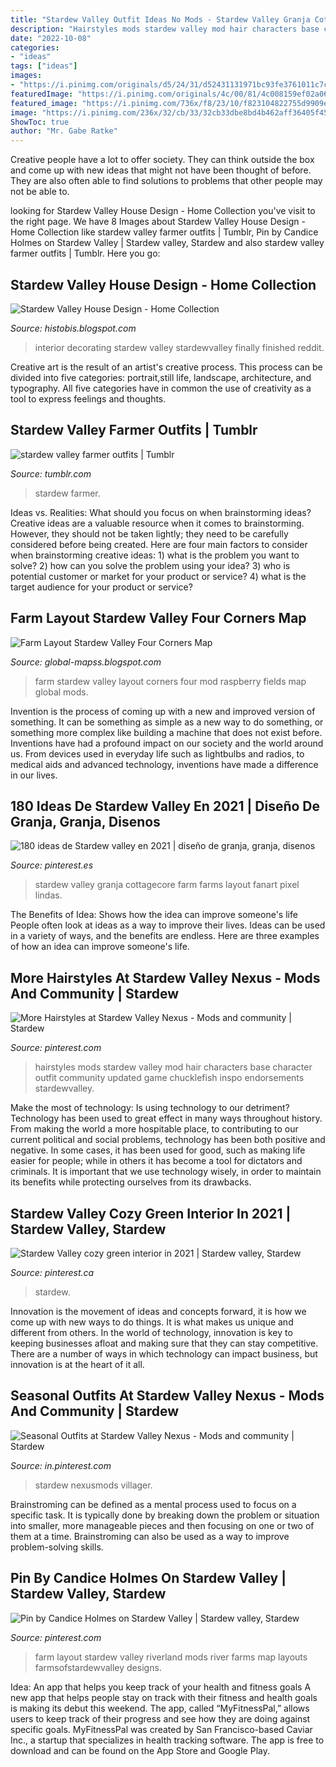 ```yaml
---
title: "Stardew Valley Outfit Ideas No Mods - Stardew Valley Granja Cottagecore Farm Farms Layout Fanart Pixel Lindas"
description: "Hairstyles mods stardew valley mod hair characters base character outfit community updated game chucklefish inspo endorsements stardewvalley"
date: "2022-10-08"
categories:
- "ideas"
tags: ["ideas"]
images:
- "https://i.pinimg.com/originals/d5/24/31/d52431131971bc93fe3761011c7c2eb3.png"
featuredImage: "https://i.pinimg.com/originals/4c/00/81/4c008159ef02a06cf9f530c740d059c4.png"
featured_image: "https://i.pinimg.com/736x/f8/23/10/f823104822755d9909e569bc694e808b.jpg"
image: "https://i.pinimg.com/236x/32/cb/33/32cb33dbe8bd4b462aff36405f453eee.jpg"
ShowToc: true
author: "Mr. Gabe Ratke"
---
```



Creative people have a lot to offer society. They can think outside the box and come up with new ideas that might not have been thought of before. They are also often able to find solutions to problems that other people may not be able to.

	

		
looking for Stardew Valley House Design - Home Collection you've visit to the right page. We have 8 Images about Stardew Valley House Design - Home Collection like stardew valley farmer outfits | Tumblr, Pin by Candice Holmes on Stardew Valley | Stardew valley, Stardew and also stardew valley farmer outfits | Tumblr. Here you go:
		
    
## Stardew Valley House Design - Home Collection

<img loading=lazy src="https://i.redd.it/x0jgudcxa9c31.png" onerror="this.onerror=null;this.src='https://tse4.mm.bing.net/th?id=OIP.z5NqdnAKaF-h84r6oYSZvgHaEd&amp;pid=15.1';" alt="Stardew Valley House Design - Home Collection">

_Source: histobis.blogspot.com_

>interior decorating stardew valley stardewvalley finally finished reddit. 

	

Creative art is the result of an artist's creative process. This process can be divided into five categories: portrait,still life, landscape, architecture, and typography. All five categories have in common the use of creativity as a tool to express feelings and thoughts.

    
## Stardew Valley Farmer Outfits | Tumblr

<img loading=lazy src="https://64.media.tumblr.com/b5d5cc92b7f1a16d93093742b1cbd783/tumblr_ptbq0cMZiI1y8vn52o1_500.gifv" onerror="this.onerror=null;this.src='https://tse1.mm.bing.net/th?id=OIP.dkWWczX1sVgbV91IdrXeGQHaKi&amp;pid=15.1';" alt="stardew valley farmer outfits | Tumblr">

_Source: tumblr.com_

>stardew farmer. 

	

Ideas vs. Realities: What should you focus on when brainstorming ideas?
Creative ideas are a valuable resource when it comes to brainstorming. However, they should not be taken lightly; they need to be carefully considered before being created. Here are four main factors to consider when brainstorming creative ideas: 1) what is the problem you want to solve? 2) how can you solve the problem using your idea? 3) who is potential customer or market for your product or service? 4) what is the target audience for your product or service?

    
## Farm Layout Stardew Valley Four Corners Map

<img loading=lazy src="https://stardewvalleymods.com/wp-content/uploads/2019/07/raspberry-fields-farm-mod-3.png" onerror="this.onerror=null;this.src='https://tse4.mm.bing.net/th?id=OIP.WHeMABBr9qPAsTkklPfS5AHaGM&amp;pid=15.1';" alt="Farm Layout Stardew Valley Four Corners Map">

_Source: global-mapss.blogspot.com_

>farm stardew valley layout corners four mod raspberry fields map global mods. 

	

Invention is the process of coming up with a new and improved version of something. It can be something as simple as a new way to do something, or something more complex like building a machine that does not exist before. Inventions have had a profound impact on our society and the world around us. From devices used in everyday life such as lightbulbs and radios, to medical aids and advanced technology, inventions have made a difference in our lives.

    
## 180 Ideas De Stardew Valley En 2021 | Diseño De Granja, Granja, Disenos

<img loading=lazy src="https://i.pinimg.com/236x/32/cb/33/32cb33dbe8bd4b462aff36405f453eee.jpg" onerror="this.onerror=null;this.src='https://tse4.mm.bing.net/th?id=OIP.diAsA05yDpl6YHeuHf5ajQAAAA&amp;pid=15.1';" alt="180 ideas de Stardew valley en 2021 | diseño de granja, granja, disenos">

_Source: pinterest.es_

>stardew valley granja cottagecore farm farms layout fanart pixel lindas. 

	

The Benefits of Idea: Shows how the idea can improve someone's life
People often look at ideas as a way to improve their lives. Ideas can be used in a variety of ways, and the benefits are endless. Here are three examples of how an idea can improve someone's life.

    
## More Hairstyles At Stardew Valley Nexus - Mods And Community | Stardew

<img loading=lazy src="https://i.pinimg.com/originals/4c/00/81/4c008159ef02a06cf9f530c740d059c4.png" onerror="this.onerror=null;this.src='https://tse3.mm.bing.net/th?id=OIP.axj-ZD87rp9jQzbNF2IVwQHaEy&amp;pid=15.1';" alt="More Hairstyles at Stardew Valley Nexus - Mods and community | Stardew">

_Source: pinterest.com_

>hairstyles mods stardew valley mod hair characters base character outfit community updated game chucklefish inspo endorsements stardewvalley. 

	

Make the most of technology: Is using technology to our detriment?
Technology has been used to great effect in many ways throughout history. From making the world a more hospitable place, to contributing to our current political and social problems, technology has been both positive and negative. In some cases, it has been used for good, such as making life easier for people; while in others it has become a tool for dictators and criminals. It is important that we use technology wisely, in order to maintain its benefits while protecting ourselves from its drawbacks.

    
## Stardew Valley Cozy Green Interior In 2021 | Stardew Valley, Stardew

<img loading=lazy src="https://i.pinimg.com/736x/f8/23/10/f823104822755d9909e569bc694e808b.jpg" onerror="this.onerror=null;this.src='https://tse3.mm.bing.net/th?id=OIP.DrOn0NML4wfpEW2ie45VfAHaGM&amp;pid=15.1';" alt="Stardew Valley cozy green interior in 2021 | Stardew valley, Stardew">

_Source: pinterest.ca_

>stardew. 

	

Innovation is the movement of ideas and concepts forward, it is how we come up with new ways to do things. It is what makes us unique and different from others. In the world of technology, innovation is key to keeping businesses afloat and making sure that they can stay competitive. There are a number of ways in which technology can impact business, but innovation is at the heart of it all.

    
## Seasonal Outfits At Stardew Valley Nexus - Mods And Community | Stardew

<img loading=lazy src="https://i.pinimg.com/originals/d5/24/31/d52431131971bc93fe3761011c7c2eb3.png" onerror="this.onerror=null;this.src='https://tse2.mm.bing.net/th?id=OIP._BcEhFpex-mnLI5si-zsVAHaEl&amp;pid=15.1';" alt="Seasonal Outfits at Stardew Valley Nexus - Mods and community | Stardew">

_Source: in.pinterest.com_

>stardew nexusmods villager. 

	

Brainstroming can be defined as a mental process used to focus on a specific task. It is typically done by breaking down the problem or situation into smaller, more manageable pieces and then focusing on one or two of them at a time. Brainstroming can also be used as a way to improve problem-solving skills.

    
## Pin By Candice Holmes On Stardew Valley | Stardew Valley, Stardew

<img loading=lazy src="https://i.pinimg.com/originals/f7/fd/48/f7fd4848d6d108324f81e2cc47685331.jpg" onerror="this.onerror=null;this.src='https://tse1.mm.bing.net/th?id=OIP.SSnvLm5lnH8AKeBLmntBrQHaGB&amp;pid=15.1';" alt="Pin by Candice Holmes on Stardew Valley | Stardew valley, Stardew">

_Source: pinterest.com_

>farm layout stardew valley riverland mods river farms map layouts farmsofstardewvalley designs. 

	

Idea: An app that helps you keep track of your health and fitness goals
A new app that helps people stay on track with their fitness and health goals is making its debut this weekend. The app, called “MyFitnessPal,” allows users to keep track of their progress and see how they are doing against specific goals. MyFitnessPal was created by San Francisco-based Caviar Inc., a startup that specializes in health tracking software. The app is free to download and can be found on the App Store and Google Play.

